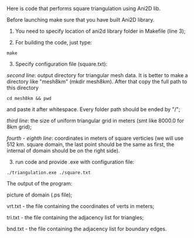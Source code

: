 Here is code that performs square triangulation using Ani2D lib. 

Before launching make sure that you have built Ani2D library. 

1) You need to specify location of ani2d library folder in Makefile (line 3); 

2) For building the code, just type: 
```
make  
```
3) Specify configuration file (square.txt): 

*second line*: output directory for triangular mesh data. It is better to make a directory like "mesh8km" (mkdir mesh8km). After that copy the full path to this directory 
```
cd mesh8km && pwd
```
and paste it after whitespace. Every folder path should be ended by "/"; 

*third line*: the size of uniform triangular grid in meters (smt like 8000.0 for 8km grid); 

*fourth - eighth line*: coordinates in meters of square verticies (we will use 512 km. square domain, the last point should be the same as first, the internal of domain should be on the right side).

3) run code and provide .exe with configuration file:
```
./triangulation.exe ./square.txt 
```
The output of the program: 

picture of domain (.ps file); 

vrt.txt - the file containing the coordinates of verts in meters; 

tri.txt - the file containing the adjacency list for triangles; 

bnd.txt - the file containing the adjacency list for boundary edges.
